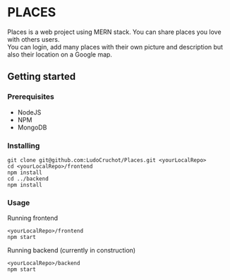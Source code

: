 # PLACES

Places is a web project using MERN stack. You can share places you love with others users.\
You can login, add many places with their own picture and description but also their location on a Google map.

## Getting started

### Prerequisites

- NodeJS
- NPM
- MongoDB

### Installing

```
git clone git@github.com:LudoCruchot/Places.git <yourLocalRepo>
cd <yourLocalRepo>/frontend
npm install
cd ../backend
npm install
```

### Usage

Running frontend

```
<yourLocalRepo>/frontend
npm start
```

Running backend (currently in construction)

```
<yourLocalRepo>/backend
npm start
```

